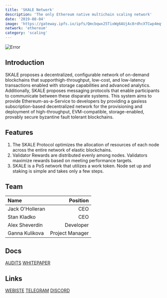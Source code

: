```yaml
---
title: 'SKALE Network'
description: 'The only Ethereum native multichain scaling network'
date: '2019-08-04'
image: 'https://gateway.ipfs.io/ipfs/Qmcbqwx25TixWg6AUjAc8rdhcXTCwp4mqfHV3bTc9B7BC9'
network: 'ethereum'
category: 'scaling'
---
```


![Error](https://gateway.ipfs.io/ipfs/QmRcEAhjfq75SacPy9Eat3uVtYGEEscQpSGJ8jHZmz2vtg)

## Introduction
SKALE proposes a decentralized, configurable network of on-demand blockchains that supporthigh-throughput, low-cost, and low-latency transactions enabled with storage capabilities and advanced analytics. Additionally, SKALE proposes messaging protocols that enable participants to communicate between these disparate systems. This system aims to provide Ethereum-as-a-Service to developers by providing a gasless subscription-based decentralized network for the provisioning and deployment of high-throughput, EVM-compatible, storage-enabled, provably secure byzantine fault tolerant blockchains.


## Features
1. The SKALE Protocol optimizes the allocation of resources of each node across the entire network of elastic blockchains.
2. Validator Rewards are distributed evenly among nodes. Validators maximize rewards based on meeting performance targets.
3. SKALE is a PoS network that utilizes a work token. Node set up and staking is simple and takes only a few steps.



## Team

| Name  |  Position |
|:---|---:|
|Jack O'Holleran| CEO|
|Stan Kladko  | CEO |
|Alex Sheverdin | Developer |
|Ganna Kulikova | Project Manager |

## Docs

[AUDITS](https://gateway.ipfs.io/QmYE9Xwrwfuxzu4GXN2VSFC2rSW1eMMLtqJu54aQ5SCZBE)
[WHITEPAPER](https://gateway.ipfs.io/QmZTuHUnwJop48TbRaYkXe2yDT1rV3pRJVVzkFoyWuEDrd)


## Links

[WEBISTE](https://skale.network/)
[TELEGRAM](https://t.me/skaleofficial)
[DISCORD](https://twitter.com/SkaleNetwork)